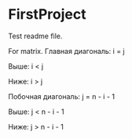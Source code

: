 # FirstProject

Test readme file.

For matrix.
Главная диагональ:
i = j

Выше:
i < j

Ниже:
i > j


Побочная диагональ:
j = n - i - 1

Выше:
j < n - i - 1

Ниже:
j > n - i - 1